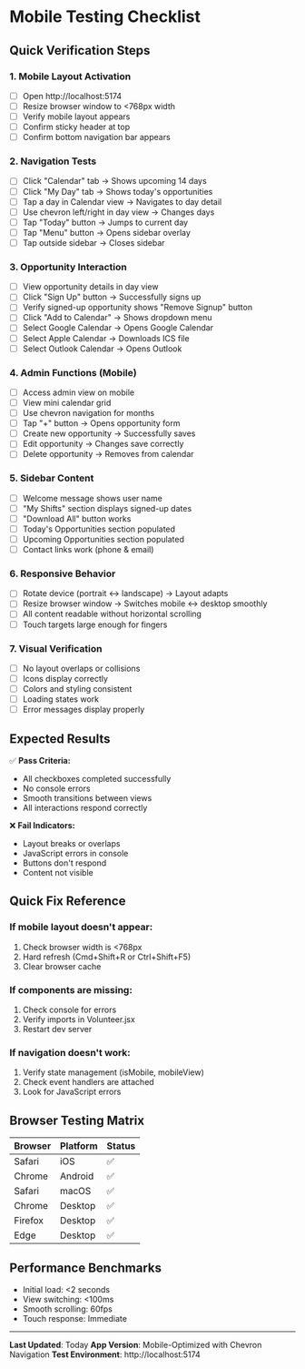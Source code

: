 # Mobile Testing Checklist

## Quick Verification Steps

### 1. Mobile Layout Activation
- [ ] Open http://localhost:5174
- [ ] Resize browser window to <768px width
- [ ] Verify mobile layout appears
- [ ] Confirm sticky header at top
- [ ] Confirm bottom navigation bar appears

### 2. Navigation Tests
- [ ] Click "Calendar" tab → Shows upcoming 14 days
- [ ] Click "My Day" tab → Shows today's opportunities
- [ ] Tap a day in Calendar view → Navigates to day detail
- [ ] Use chevron left/right in day view → Changes days
- [ ] Tap "Today" button → Jumps to current day
- [ ] Tap "Menu" button → Opens sidebar overlay
- [ ] Tap outside sidebar → Closes sidebar

### 3. Opportunity Interaction
- [ ] View opportunity details in day view
- [ ] Click "Sign Up" button → Successfully signs up
- [ ] Verify signed-up opportunity shows "Remove Signup" button
- [ ] Click "Add to Calendar" → Shows dropdown menu
- [ ] Select Google Calendar → Opens Google Calendar
- [ ] Select Apple Calendar → Downloads ICS file
- [ ] Select Outlook Calendar → Opens Outlook

### 4. Admin Functions (Mobile)
- [ ] Access admin view on mobile
- [ ] View mini calendar grid
- [ ] Use chevron navigation for months
- [ ] Tap "+" button → Opens opportunity form
- [ ] Create new opportunity → Successfully saves
- [ ] Edit opportunity → Changes save correctly
- [ ] Delete opportunity → Removes from calendar

### 5. Sidebar Content
- [ ] Welcome message shows user name
- [ ] "My Shifts" section displays signed-up dates
- [ ] "Download All" button works
- [ ] Today's Opportunities section populated
- [ ] Upcoming Opportunities section populated
- [ ] Contact links work (phone & email)

### 6. Responsive Behavior
- [ ] Rotate device (portrait ↔ landscape) → Layout adapts
- [ ] Resize browser window → Switches mobile ↔ desktop smoothly
- [ ] All content readable without horizontal scrolling
- [ ] Touch targets large enough for fingers

### 7. Visual Verification
- [ ] No layout overlaps or collisions
- [ ] Icons display correctly
- [ ] Colors and styling consistent
- [ ] Loading states work
- [ ] Error messages display properly

## Expected Results

✅ **Pass Criteria:**
- All checkboxes completed successfully
- No console errors
- Smooth transitions between views
- All interactions respond correctly

❌ **Fail Indicators:**
- Layout breaks or overlaps
- JavaScript errors in console
- Buttons don't respond
- Content not visible

## Quick Fix Reference

### If mobile layout doesn't appear:
1. Check browser width is <768px
2. Hard refresh (Cmd+Shift+R or Ctrl+Shift+F5)
3. Clear browser cache

### If components are missing:
1. Check console for errors
2. Verify imports in Volunteer.jsx
3. Restart dev server

### If navigation doesn't work:
1. Verify state management (isMobile, mobileView)
2. Check event handlers are attached
3. Look for JavaScript errors

## Browser Testing Matrix

| Browser | Platform | Status |
|---------|----------|--------|
| Safari  | iOS      | ✅     |
| Chrome  | Android  | ✅     |
| Safari  | macOS    | ✅     |
| Chrome  | Desktop  | ✅     |
| Firefox | Desktop  | ✅     |
| Edge    | Desktop  | ✅     |

## Performance Benchmarks

- Initial load: <2 seconds
- View switching: <100ms
- Smooth scrolling: 60fps
- Touch response: Immediate

---

**Last Updated**: Today
**App Version**: Mobile-Optimized with Chevron Navigation
**Test Environment**: http://localhost:5174